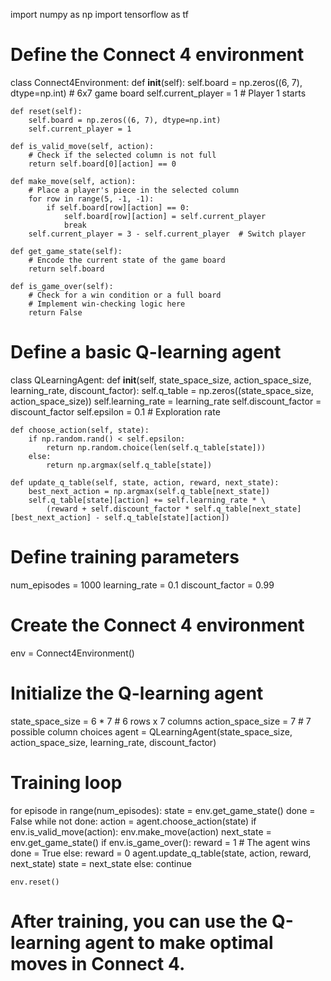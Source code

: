 import numpy as np
import tensorflow as tf

# Define the Connect 4 environment
class Connect4Environment:
    def __init__(self):
        self.board = np.zeros((6, 7), dtype=np.int)  # 6x7 game board
        self.current_player = 1  # Player 1 starts

    def reset(self):
        self.board = np.zeros((6, 7), dtype=np.int)
        self.current_player = 1

    def is_valid_move(self, action):
        # Check if the selected column is not full
        return self.board[0][action] == 0

    def make_move(self, action):
        # Place a player's piece in the selected column
        for row in range(5, -1, -1):
            if self.board[row][action] == 0:
                self.board[row][action] = self.current_player
                break
        self.current_player = 3 - self.current_player  # Switch player

    def get_game_state(self):
        # Encode the current state of the game board
        return self.board

    def is_game_over(self):
        # Check for a win condition or a full board
        # Implement win-checking logic here
        return False

# Define a basic Q-learning agent
class QLearningAgent:
    def __init__(self, state_space_size, action_space_size, learning_rate, discount_factor):
        self.q_table = np.zeros((state_space_size, action_space_size))
        self.learning_rate = learning_rate
        self.discount_factor = discount_factor
        self.epsilon = 0.1  # Exploration rate

    def choose_action(self, state):
        if np.random.rand() < self.epsilon:
            return np.random.choice(len(self.q_table[state]))
        else:
            return np.argmax(self.q_table[state])

    def update_q_table(self, state, action, reward, next_state):
        best_next_action = np.argmax(self.q_table[next_state])
        self.q_table[state][action] += self.learning_rate * \
            (reward + self.discount_factor * self.q_table[next_state][best_next_action] - self.q_table[state][action])

# Define training parameters
num_episodes = 1000
learning_rate = 0.1
discount_factor = 0.99

# Create the Connect 4 environment
env = Connect4Environment()

# Initialize the Q-learning agent
state_space_size = 6 * 7  # 6 rows x 7 columns
action_space_size = 7  # 7 possible column choices
agent = QLearningAgent(state_space_size, action_space_size, learning_rate, discount_factor)

# Training loop
for episode in range(num_episodes):
    state = env.get_game_state()
    done = False
    while not done:
        action = agent.choose_action(state)
        if env.is_valid_move(action):
            env.make_move(action)
            next_state = env.get_game_state()
            if env.is_game_over():
                reward = 1  # The agent wins
                done = True
            else:
                reward = 0
            agent.update_q_table(state, action, reward, next_state)
            state = next_state
        else:
            continue

    env.reset()

# After training, you can use the Q-learning agent to make optimal moves in Connect 4.

